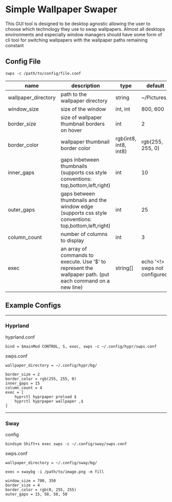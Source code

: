 # Simple Wallpaper Swaper
This GUI tool is designed to be desktop agnostic allowing the user to choose which technology they use to swap wallpapers. Almost all desktops environments and especially window managers should have some form of cli tool for switching wallpapers with the wallpaper paths remaining constant

## Config File
```
swps -c /path/to/config/file.conf
```
| name    | description | type | default |
|---------|-------------|------|---------|
| wallpaper_directory | path to the wallpaper directory | string | ~/Pictures/ |
| window_size | size of the window |int, int | 800, 600 |
| border_size | size of wallpaper thumbnail borders on hover | int | 2 |
| border_color | wallpaper thumbnail border color | rgb(int8, int8, int8) | rgb(255, 255, 0) |
| inner_gaps | gaps inbetween thumbnails (supports css style conventions: top,bottom,left,right) | int | 10 |
| outer_gaps | gaps between thumbnails and the window edge (supports css style conventions: top,bottom,left,right) | int | 25 |
| column_count | number of columns to display | int | 3 |
| exec | an array of commands to execute. Use '$' to represent the wallpaper path. (put each command on a new line) | string[] | echo '<!> swps not configured' |

## Example Configs
------
### Hyprland
hyprland.conf
```
bind = $mainMod CONTROL, S, exec, swps -c ~/.config/hypr/swps.conf
```
swps.conf
```
wallpaper_directory = ~/.config/hypr/bg/

border_size = 2
border_color = rgb(255, 255, 0)
inner_gaps = 15
column_count = 4
exec = [
    hyprctl hyprpaper preload $
    hyprctl hyprpaper wallpaper ,$
]
```
------
### Sway
config
```
bindsym Shift+s exec swps -c ~/.config/sway/swps.conf
```
swps.conf
```
wallpaper_directory = ~/.config/sway/bg/

exec = swaybg -i /path/to/image.png -m fill

window_size = 700, 350
border_size = 4
border_color = rgb(0, 255, 255)
outer_gaps = 15, 50, 50, 50
```
